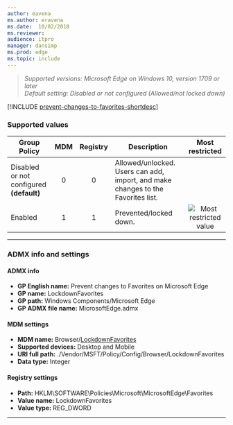 ```yaml
---
author: eavena
ms.author: eravena
ms.date:  10/02/2018
ms.reviewer: 
audience: itpro
manager: dansimp
ms.prod: edge
ms.topic: include
---
```


<!-- ## Prevent changes to Favorites on Microsoft Edge -->
>*Supported versions: Microsoft Edge on Windows 10, version 1709 or later*<br>
>*Default setting:  Disabled or not configured (Allowed/not locked down)*

[!INCLUDE [prevent-changes-to-favorites-shortdesc](../shortdesc/prevent-changes-to-favorites-shortdesc.md)]

### Supported values

|                Group Policy                 | MDM | Registry |                                    Description                                    |                 Most restricted                  |
|---------------------------------------------|:---:|:--------:|-----------------------------------------------------------------------------------|:------------------------------------------------:|
| Disabled or not configured<br>**(default)** |  0  |    0     | Allowed/unlocked.  Users can add, import, and make changes to the Favorites list. |                                                  |
|                   Enabled                   |  1  |    1     |                              Prevented/locked down.                               | ![Most restricted value](../images/check-gn.png) |

---

### ADMX info and settings
#### ADMX info
- **GP English name:** Prevent changes to Favorites on Microsoft Edge 
- **GP name:** LockdownFavorites
- **GP path:** Windows Components/Microsoft Edge
- **GP ADMX file name:** MicrosoftEdge.admx

#### MDM settings
- **MDM name:** Browser/[LockdownFavorites](https://docs.microsoft.com/windows/client-management/mdm/policy-csp-browser#browser-lockdownfavorites)
- **Supported devices:** Desktop and Mobile
- **URI full path:** ./Vendor/MSFT/Policy/Config/Browser/LockdownFavorites 
- **Data type:** Integer

#### Registry settings
- **Path:** HKLM\SOFTWARE\Policies\Microsoft\MicrosoftEdge\Favorites
- **Value name:** LockdownFavorites
- **Value type:** REG_DWORD

<hr>
